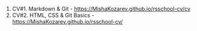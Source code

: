 1. CV#1. Markdown & Git - https://MishaKozarev.github.io/rsschool-cv/cv
2. CV#2. HTML, CSS & Git Basics - https://MishaKozarev.github.io/rsschool-cv/